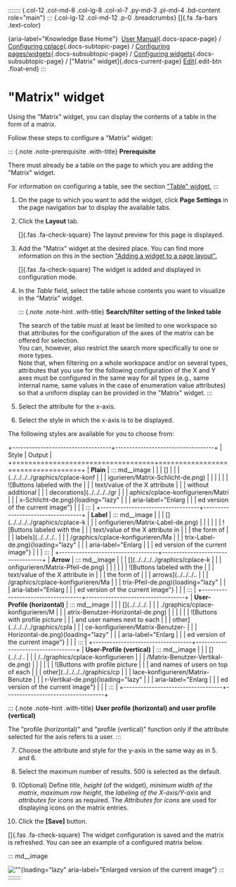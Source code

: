 ::::::: {.col-12 .col-md-8 .col-lg-8 .col-xl-7 .py-md-3 .pl-md-4 .bd-content role="main"}
::: {.col-lg-12 .col-md-12 .p-0 .breadcrumbs}
[]{.fa .fa-bars .text-color}

[](https://docs.cplace.io/){aria-label="Knowledge Base Home"}  [User
Manual](/user-manual-en/){.docs-space-page} / [Configuring
cplace](/user-manual-en/cplace-konfigurieren/){.docs-subtopic-page} /
[Configuring
pages/widgets](/user-manual-en/cplace-konfigurieren/seiten-widgets-konfiguriere/){.docs-subsubtopic-page}
/ [Configuring
widgets](/user-manual-en/cplace-konfigurieren/seiten-widgets-konfiguriere/widgets-konfigurieren/){.docs-subsubtopic-page}
/ [\"Matrix\" widget]{.docs-current-page} [
Edit](https://github.com/collaborationfactory/cplace-doc-user-enu/blob/release/25.2/cplace-konfigurieren/seiten-widgets-konfiguriere/widgets-konfigurieren/matrix-widget.md){.edit-btn
.float-end}
:::

# "Matrix" widget

Using the "Matrix" widget, you can display the contents of a table in
the form of a matrix.

Follow these steps to configure a "Matrix" widget:

::: {.note .note-prerequisite .with-title}
**Prerequisite**

There must already be a table on the page to which you are adding the
"Matrix" widget.

For information on configuring a table, see the section ["Table"
widget.](/user-manual-en/cplace-konfigurieren/seiten-widgets-konfiguriere/widgets-konfigurieren/tabellen-widget/)
:::

1.  On the page to which you want to add the widget, click **Page
    Settings** in the page navigation bar to display the available tabs.

2.  Click the **Layout** tab.

    []{.fas .fa-check-square} The layout preview for this page is
    displayed.

3.  Add the "Matrix" widget at the desired place. You can find more
    information on this in the section ["Adding a widget to a page
    layout".](/user-manual-en/cplace-konfigurieren/seiten-widgets-konfiguriere/widget-zu-seitenlayout-hinzufuegen/)

    []{.fas .fa-check-square} The widget is added and displayed in
    configuration mode.

4.  In the *Table* field, select the table whose contents you want to
    visualize in the "Matrix" widget.

    ::: {.note .note-hint .with-title}
    **Search/filter setting of the linked table**

    The search of the table must at least be limited to one workspace so
    that attributes for the configuration of the axes of the matrix can
    be offered for selection.\
    You can, however, also restrict the search more specifically to one
    or more types.\
    Note that, when filtering on a whole workspace and/or on several
    types, attributes that you use for the following configuration of
    the X and Y axes must be configured in the same way for all types
    (e.g., same internal name, same values in the case of enumeration
    value attributes) so that a uniform display can be provided in the
    "Matrix" widget.
    :::

5.  Select the attribute for the x-axis.

6.  Select the style in which the x-axis is to be displayed.

The following styles are available for you to choose from:

+-----------------------------------+-----------------------------------+
| Style                             | Output                            |
+===================================+===================================+
| **Plain**                         | ::: md__image                     |
|                                   | []                                |
|                                   | (../../../../graphics/cplace-konf |
|                                   | igurieren/Matrix-Schlicht-de.png) |
|                                   |                                   |
|                                   | ![Buttons labeled with the        |
|                                   | text/value of the X attribute     |
|                                   | without additional                |
|                                   | decorations](../../../../gr       |
|                                   | aphics/cplace-konfigurieren/Matri |
|                                   | x-Schlicht-de.png){loading="lazy" |
|                                   | aria-label="Enlarg                |
|                                   | ed version of the current image"} |
|                                   | :::                               |
+-----------------------------------+-----------------------------------+
| **Label**                         | ::: md__image                     |
|                                   | [](../../../../graphics/cplace-k  |
|                                   | onfigurieren/Matrix-Label-de.png) |
|                                   |                                   |
|                                   | ![Buttons labeled with the        |
|                                   | text/value of the X attribute in  |
|                                   | the form of                       |
|                                   | labels](../../../..               |
|                                   | /graphics/cplace-konfigurieren/Ma |
|                                   | trix-Label-de.png){loading="lazy" |
|                                   | aria-label="Enlarg                |
|                                   | ed version of the current image"} |
|                                   | :::                               |
+-----------------------------------+-----------------------------------+
| **Arrow**                         | ::: md__image                     |
|                                   | [](../../../../graphics/cplace-k  |
|                                   | onfigurieren/Matrix-Pfeil-de.png) |
|                                   |                                   |
|                                   | ![Buttons labeled with the        |
|                                   | text/value of the X attribute in  |
|                                   | the form of                       |
|                                   | arrows](../../../..               |
|                                   | /graphics/cplace-konfigurieren/Ma |
|                                   | trix-Pfeil-de.png){loading="lazy" |
|                                   | aria-label="Enlarg                |
|                                   | ed version of the current image"} |
|                                   | :::                               |
+-----------------------------------+-----------------------------------+
| **User-Profile (horizontal)**     | ::: md__image                     |
|                                   | [](../../../.                     |
|                                   | ./graphics/cplace-konfigurieren/M |
|                                   | atrix-Benutzer-Horizontal-de.png) |
|                                   |                                   |
|                                   | ![Buttons with profile picture    |
|                                   | and user names next to each       |
|                                   | other](../../../../graphics/cpla  |
|                                   | ce-konfigurieren/Matrix-Benutzer- |
|                                   | Horizontal-de.png){loading="lazy" |
|                                   | aria-label="Enlarg                |
|                                   | ed version of the current image"} |
|                                   | :::                               |
+-----------------------------------+-----------------------------------+
| **User-Profile (vertical)**       | ::: md__image                     |
|                                   | [](../../..                       |
|                                   | /../graphics/cplace-konfigurieren |
|                                   | /Matrix-Benutzer-Vertikal-de.png) |
|                                   |                                   |
|                                   | ![Buttons with profile picture    |
|                                   | and names of users on top of each |
|                                   | other](../../../../graphics/cp    |
|                                   | lace-konfigurieren/Matrix-Benutze |
|                                   | r-Vertikal-de.png){loading="lazy" |
|                                   | aria-label="Enlarg                |
|                                   | ed version of the current image"} |
|                                   | :::                               |
+-----------------------------------+-----------------------------------+

::: {.note .note-hint .with-title}
**User profile (horizontal) and user profile (vertical)**

The "profile (horizontal)" and "profile (vertical)" function only if the
attribute selected for the axis refers to a user.
:::

7.  Choose the attribute and style for the y-axis in the same way as
    in 5. and 6.

8.  Select the maximum number of results. 500 is selected as the
    default.

9.  (Optional) Define *title*, *height* (of the widget), *minimum width
    of the matrix*, *maximum row height*, the *labeling of the
    X-axis/Y-axis* and *attributes for icons* as required. The
    *Attributes for icons* are used for displaying icons on the matrix
    entries.

10. Click the **\[Save\]** button.

[]{.fas .fa-check-square} The widget configuration is saved and the
matrix is refreshed. You can see an example of a configured matrix
below.

::: md__image
[](../../../../graphics/kapitel-unabhaengig/Matrix-Widget-de.png)

![\"\"](../../../../graphics/kapitel-unabhaengig/Matrix-Widget-de.png){loading="lazy"
aria-label="Enlarged version of the current image"}
:::
:::::::
